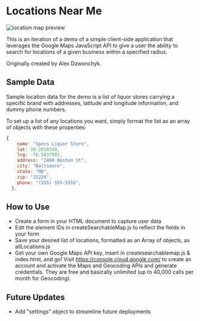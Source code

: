 # Locations Near Me #

![location map preview](http://www.creatingis.fun//github-screenshots/locationmap.png)

This is an iteration of a demo of a simple client-side application that leverages the Google Maps JavaScript API to 
give a user the ability to search for locations of a given business within a specified radius. 

Originally created by Alex Dzwonchyk.

## Sample Data ##

Sample location data for the demo is a list of liquor stores carrying a specific brand with addresses, latitude and longitude information, 
and dummy phone numbers.

To set up a list of any locations you want, simply format the list as an array of objects with these properties: 

```javascript
{
    name: "Specs Liquor Store",
    lat: 39.2818348,
    lng: -76.5837981,
    address: "2400 Boston St",
    city: "Baltimore",
    state: "MD",
    zip: "21224",
    phone: "(555) 555-5555",
  },
```

## How to Use ##

* Create a form in your HTML document to capture user data
* Edit the element IDs in createSearchableMap.js to reflect the fields in your form
* Save your desired list of locations, formatted as an Array of objects, as allLocations.js
* Get your own Google Maps API key, insert in createsearchablemap.js & index.html, and go! Visit https://console.cloud.google.com/ to create an account and activate the Maps and Geocoding APIs and generate credentials. They are free and basically unlimited (up to 40,000 calls per month for Geocoding). 

## Future Updates ##
* Add "settings" object to streamline future deployments
